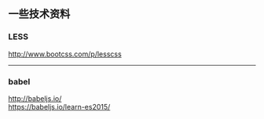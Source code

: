 ## 一些技术资料

### LESS
http://www.bootcss.com/p/lesscss

---
### babel 
http://babeljs.io/  
https://babeljs.io/learn-es2015/  
